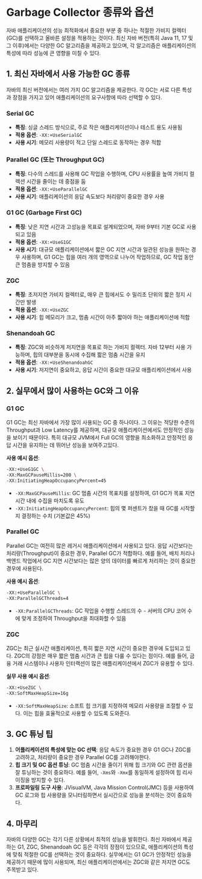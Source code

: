 # Garbage Collector 종류와 옵션

자바 애플리케이션의 성능 최적화에서 중요한 부분 중 하나는 적절한 가비지 컬렉터(GC)를 선택하고 올바른 설정을 적용하는 것이다. 최신 자바 버전(특히 Java 11, 17 및 그 이후)에서는 다양한 GC 알고리즘을 제공하고 있으며, 각 알고리즘은 애플리케이션의 특성에 따라 성능에 큰 영향을 미칠 수 있다.

## 1. 최신 자바에서 사용 가능한 GC 종류
자바의 최신 버전에서는 여러 가지 GC 알고리즘을 제공한다. 각 GC는 서로 다른 특성과 장점을 가지고 있어 애플리케이션의 요구사항에 따라 선택할 수 있다.

### Serial GC
- **특징**: 싱글 스레드 방식으로, 주로 작은 애플리케이션이나 테스트 용도 사용됨
- **적용 옵션**: `-XX:+UseSerialGC`
- **사용 시기**: 메모리 사용량이 적고 단일 스레드로 동작하는 경우 적합 

### Parallel GC (또는 Throughput GC)
- **특징**: 다수의 스레드를 사용해 GC 작업을 수행하며, CPU 사용률을 높여 가비지 컬렉션 시간을 줄이는 데 중점을 둠
- **적용 옵션**: `-XX:+UseParallelGC`
- **사용 시기**: 애플리케이션의 응답 속도보다 처리량이 중요한 경우 사용

### G1 GC (Garbage First GC)
- **특징**: 낮은 지연 시간과 고성능을 목표로 설계되었으며, 자바 9부터 기본 GC로 사용되고 있음
- **적용 옵션**: `-XX:+UseG1GC`
- **사용 시기**: 대규모 애플리케이션에서 짧은 GC 지연 시간과 일관된 성능을 원하는 경우 사용하며, G1 GC는 힙을 여러 개의 영역으로 나누어 작업하므로, GC 작업 동안 큰 멈춤을 방지할 수 있음

### ZGC
- **특징**: 초저지연 가비지 컬렉터로, 매우 큰 힙에서도 수 밀리초 단위의 짧은 정지 시간만 발생
- **적용 옵션**: `-XX:+UseZGC`
- **사용 시기**: 힙 메모리가 크고, 멈춤 시간이 아주 짧아야 하는 애플리케이션에 적합

### Shenandoah GC
- **특징**: ZGC와 비슷하게 저지연을 목표로 하는 가비지 컬렉터. 자바 12부터 사용 가능하며, 힙의 대부분을 동시에 수집해 짧은 멈춤 시간을 유지
- **적용 옵션**: `-XX:+UseShenandoahGC`
- **사용 시기**: 저지연이 중요하고, 응답 시간이 중요한 대규모 애플리케이션에서 사용

## 2. 실무에서 많이 사용하는 GC와 그 이유

### G1 GC
G1 GC는 최신 자바에서 가장 많이 사용되는 GC 중 하나이다. 그 이유는 적당한 수준의 Throughput과 Low Latency를 제공하며, 대규모 애플리케이션에서도 안정적인 성능을 보이기 때문이다. 특히 대규모 JVM에서 Full GC의 영향을 최소화하고 안정적인 응답 시간을 유지하는 데 뛰어난 성능을 보여주고있다.

**사용 예시 옵션**:
```sh
-XX:+UseG1GC \
-XX:MaxGCPauseMillis=200 \
-XX:InitiatingHeapOccupancyPercent=45
```
- `-XX:MaxGCPauseMillis`: GC 멈춤 시간의 목표치를 설정하여, G1 GC가 목표 지연 시간 내에 수집을 마치도록 유도
- `-XX:InitiatingHeapOccupancyPercent`: 힙의 몇 퍼센트가 찼을 때 GC를 시작할지 결정하는 수치 (기본값은 45%)

### Parallel GC
Parallel GC는 여전히 많은 레거시 애플리케이션에서 사용되고 있다. 응답 시간보다는 처리량(Throughput)이 중요한 경우, Parallel GC가 적합하다. 예를 들어, 배치 처리나 백엔드 작업에서 GC 지연 시간보다는 많은 양의 데이터를 빠르게 처리하는 것이 중요한 경우에 사용된다.

**사용 예시 옵션**:
```sh
-XX:+UseParallelGC \
-XX:ParallelGCThreads=4
```
- `-XX:ParallelGCThreads`: GC 작업을 수행할 스레드의 수 - 서버의 CPU 코어 수에 맞게 조정하여 Throughput을 최대화할 수 있음

### ZGC
ZGC는 최근 실시간 애플리케이션, 특히 짧은 지연 시간이 중요한 경우에 도입되고 있다. ZGC의 강점은 매우 짧은 멈춤 시간과 큰 힙을 다룰 수 있다는 점이다. 예를 들어, 금융 거래 시스템이나 사용자 인터랙션이 많은 애플리케이션에서 ZGC가 유용할 수 있다.

**실무 사용 예시 옵션**:
```sh
-XX:+UseZGC \
-XX:SoftMaxHeapSize=16g
```
- `-XX:SoftMaxHeapSize`: 소프트 힙 크기를 지정하여 메모리 사용량을 조절할 수 있다. 이는 힙을 효율적으로 사용할 수 있도록 도와준다.

## 3. GC 튜닝 팁
1. **어플리케이션의 특성에 맞는 GC 선택**: 응답 속도가 중요한 경우 G1 GC나 ZGC를 고려하고, 처리량이 중요한 경우 Parallel GC를 고려해야한다.
2. **힙 크기 및 GC 옵션 튜닝**: GC 멈춤 시간을 줄이기 위해 힙 크기와 GC 관련 옵션을 잘 튜닝하는 것이 중요하다. 예를 들어, `-Xms`와 `-Xmx`를 동일하게 설정하여 힙 리사이징을 방지할 수 있다.
3. **프로파일링 도구 사용**: JVisualVM, Java Mission Control(JMC) 등을 사용하여 GC 로그와 힙 사용량을 모니터링하면서 실시간으로 성능을 분석하는 것이 중요하다.

## 4. 마무리
자바의 다양한 GC는 각기 다른 상황에서 최적의 성능을 발휘한다. 최신 자바에서 제공하는 G1, ZGC, Shenandoah GC 등은 각각의 장점이 있으므로, 애플리케이션의 특성에 맞춰 적절한 GC를 선택하는 것이 중요하다. 실무에서는 G1 GC가 안정적인 성능을 제공하기 때문에 많이 사용되며, 최신 애플리케이션에서는 ZGC와 같은 저지연 GC도 주목받고 있다. 